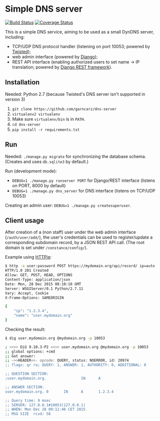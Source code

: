 # Simple DNS server

[![Build Status](https://travis-ci.org/garncarz/dns-server.svg?branch=master)](https://travis-ci.org/garncarz/dns-server)
[![Coverage Status](https://coveralls.io/repos/garncarz/dns-server/badge.svg?branch=master&service=github)](https://coveralls.io/github/garncarz/dns-server?branch=master)

This is a simple DNS service, aiming to be used as a small DynDNS server, including:

- TCP/UDP DNS protocol handler (listening on port 10053; powered by [Twisted](https://twistedmatrix.com/));
- web admin interface (powered by [Django](https://www.djangoproject.com/));
- REST API interface (enabling authorized users to set name → IP translation; powered by [Django REST framework](http://www.django-rest-framework.org/)).


## Installation

Needed: Python 2.7 (because Twisted's DNS server isn't supported in version 3)

1. `git clone https://github.com/garncarz/dns-server`
2. `virtualenv2 virtualenv`
3. Make sure `virtualenv/bin` is in `PATH`.
4. `cd dns-server`
5. `pip install -r requirements.txt`


## Run

Needed: `./manage.py migrate` for synchronizing the database schema. (Creates and uses `db.sqlite3` by default.)

Run (development mode):

- `DEBUG=1 ./manage.py runserver PORT` for Django/REST interface (listens on PORT, 8000 by default)
- `DEBUG=1 ./manage.py dns_server` for DNS interface (listens on TCP/UDP 10053)

Creating an admin user: `DEBUG=1 ./manage.py createsuperuser`.


## Client usage

After creation of a (non staff) user under the web admin interface (`/auth/user/add/`), the user's credentials can be used to register/update a corresponding subdomain record, by a JSON REST API call. (The root domain is set under `/constance/config/`).

Example using [HTTPie](http://httpie.org/):

```sh
$ http -a user:password POST https://mydomain.org/api/record/ ip=auto
HTTP/1.0 201 Created
Allow: GET, POST, HEAD, OPTIONS
Content-Type: application/json
Date: Mon, 28 Dec 2015 08:10:10 GMT
Server: WSGIServer/0.1 Python/2.7.11
Vary: Accept, Cookie
X-Frame-Options: SAMEORIGIN

{
    "ip": "1.2.3.4",
    "name": "user.mydomain.org"
}
```

Checking the result:

```sh
$ dig user.mydomain.org @mydomain.org -p 10053

; <<>> DiG 9.10.3-P2 <<>> user.mydomain.org @mydomain.org -p 10053
;; global options: +cmd
;; Got answer:
;; ->>HEADER<<- opcode: QUERY, status: NOERROR, id: 20974
;; flags: qr ra; QUERY: 1, ANSWER: 1, AUTHORITY: 0, ADDITIONAL: 0

;; QUESTION SECTION:
;user.mydomain.org.                IN      A

;; ANSWER SECTION:
user.mydomain.org. 0       IN      A       1.2.3.4

;; Query time: 9 msec
;; SERVER: 127.0.0.1#10053(127.0.0.1)
;; WHEN: Mon Dec 28 09:11:46 CET 2015
;; MSG SIZE  rcvd: 56
```
